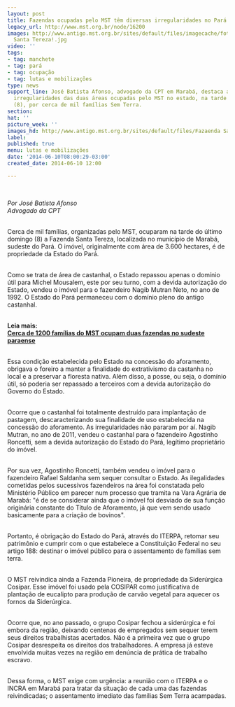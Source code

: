 ```yaml
---
layout: post
title: Fazendas ocupadas pelo MST têm diversas irregularidades no Pará
legacy_url: http://www.mst.org.br/node/16200
images: http://www.antigo.mst.org.br/sites/default/files/imagecache/foto_destaque/Fazaenda
  Santa Tereza!.jpg
video: ''
tags:
- tag: manchete
- tag: pará
- tag: ocupação
- tag: lutas e mobilizações
type: news
support_line: José Batista Afonso, advogado da CPT em Marabá, destaca as principais
  irregularidades das duas áreas ocupadas pelo MST no estado, na tarde do último domingo
  (8), por cerca de mil famílias Sem Terra.
section: 
hat: ''
picture_week: ''
images_hd: http://www.antigo.mst.org.br/sites/default/files/Fazaenda Santa Tereza!.jpg
label: 
published: true
menu: lutas e mobilizações
date: '2014-06-10T08:00:29-03:00'
created_date: 2014-06-10 12:00

---
```

<p>&nbsp;</p><p><em>Por José Batista Afonso<br>Advogado da CPT</em></p><p><br>Cerca de mil famílias, organizadas pelo MST, ocuparam na tarde do último domingo (8) a Fazenda Santa Tereza, localizada no município de Marabá, sudeste do Pará. O imóvel, originalmente com área de 3.600 hectares, é de propriedade da Estado do Pará.&nbsp;</p><p><br>Como se trata de área de castanhal, o Estado repassou apenas o domínio útil para Michel Mousalem, este por seu turno, com a devida autorização do Estado, vendeu o imóvel para o fazendeiro Nagib Mutran Neto, no ano de 1992. O Estado do Pará permaneceu com o domínio pleno do antigo castanhal.</p><p><br><strong>Leia mais:<br><a href="http://www.mst.org.br/node/16191">Cerca de 1200 famílias do MST ocupam duas fazendas no sudeste paraense</a></strong></p><p><br>Essa condição estabelecida pelo Estado na concessão do aforamento, obrigava o foreiro a manter a finalidade do extrativismo da castanha no local e a preservar a floresta nativa. Além disso, a posse, ou seja, o domínio útil, só poderia ser repassado a terceiros com a devida autorização do Governo do Estado.&nbsp;</p><p><br>Ocorre que o castanhal foi totalmente destruído para implantação de pastagem, descaracterizando sua finalidade de uso estabelecida na concessão do aforamento. As irregularidades não pararam por aí. Nagib Mutran, no ano de 2011, vendeu o castanhal para o fazendeiro Agostinho Roncetti, sem a devida autorização do Estado do Pará, legítimo proprietário do imóvel. &nbsp;</p><p><br>Por sua vez, Agostinho Roncetti, também vendeu o imóvel para o fazendeiro Rafael Saldanha sem sequer consultar o Estado. As ilegalidades cometidas pelos sucessivos fazendeiros na área foi constatada pelo Ministério Público em parecer num processo que tramita na Vara Agrária de Marabá: "é de se considerar ainda que o imóvel foi desviado de sua função originária constante do Título de Aforamento, já que vem sendo usado basicamente para a criação de bovinos".</p><p><br>Portanto, é obrigação do Estado do Pará, através do ITERPA, retomar seu patrimônio e cumprir com o que estabelece a Constituição Federal no seu artigo 188: destinar o imóvel público para o assentamento de famílias sem terra.</p><p><br>O MST reivindica ainda a Fazenda Pioneira, de propriedade da Siderúrgica Cosipar. Esse imóvel foi usado pela COSIPAR como justificativa de plantação de eucalipto para produção de carvão vegetal para aquecer os fornos da Siderúrgica.&nbsp;</p><p><br>Ocorre que, no ano passado, o grupo Cosipar fechou a siderúrgica e foi embora da região, deixando centenas de empregados sem sequer terem seus direitos trabalhistas acertados. Não é a primeira vez que o grupo Cosipar desrespeita os direitos dos trabalhadores. A empresa já esteve envolvida muitas vezes na região em denúncia de prática de trabalho escravo.</p><p><br>Dessa forma, o MST exige com urgência: a reunião com o ITERPA e o INCRA em Marabá para tratar da situação de cada uma das fazendas reivindicadas; o assentamento imediato das famílias Sem Terra acampadas.</p><p>&nbsp;</p>
